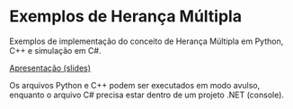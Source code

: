 # Exemplos de Herança Múltipla
Exemplos de implementação do conceito de Herança Múltipla em Python, C++ e simulação em C#.

[Apresentação (slides)](https://docs.google.com/presentation/d/1nWYT_2eZtrqV5AshM36wjGfMUlbHSThBUmuRl9tVh1A/edit?usp=sharing)

Os arquivos Python e C++ podem ser executados em modo avulso, enquanto o arquivo C# precisa estar dentro de um projeto .NET (console).